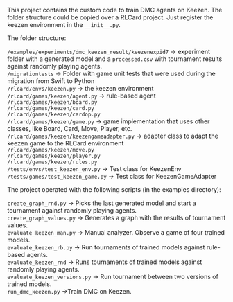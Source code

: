 This project contains the custom code to train DMC agents on Keezen. The folder structure could be copied over a RLCard project. Just register the keezen environment in the `__init__.py`.  
  
The folder structure:  

`/examples/experiments/dmc_keezen_result/keezenexpid7` -> experiment folder with a generated model and a `processed.csv` with tournament results against randomly playing agents.  
`/migrationtests` -> Folder with game unit tests that were used during the migration from Swift to Python  
`/rlcard/envs/keezen.py` -> the keezen environment  
`/rlcard/games/keezen/agent.py` -> rule-based agent  
`/rlcard/games/keezen/board.py`  
`/rlcard/games/keezen/card.py`  
`/rlcard/games/keezen/cardop.py`  
`/rlcard/games/keezen/game.py` -> game implementation that uses other classes, like Board, Card, Move, Player, etc.  
`/rlcard/games/keezen/keezengameadapter.py` -> adapter class to adapt the keezen game to the RLCard environment  
`/rlcard/games/keezen/move.py`  
`/rlcard/games/keezen/player.py`  
`/rlcard/games/keezen/rules.py`  
`/tests/envs/test_keezen_env.py` -> Test class for KeezenEnv  
`/tests/games/test_keezen_game.py` -> Test class for KeezenGameAdapter  
  
The project operated with the following scripts (in the examples directory):  

`create_graph_rnd.py` -> Picks the last generated model and start a tournament against randomly playing agents.  
`create_graph_values.py` -> Generates a graph with the results of tournament values.  
`evaluate_keezen_man.py` -> Manual analyzer. Observe a game of four trained models.  
`evaluate_keezen_rb.py` -> Run tournaments of trained models against rule-based agents.  
`evaluate_keezen_rnd` -> Runs tournaments of trained models against randomly playing agents.  
`evaluate_keezen_versions.py` -> Run tournament between two versions of trained models.  
`run_dmc_keezen.py` ->Train DMC on Keezen.  
